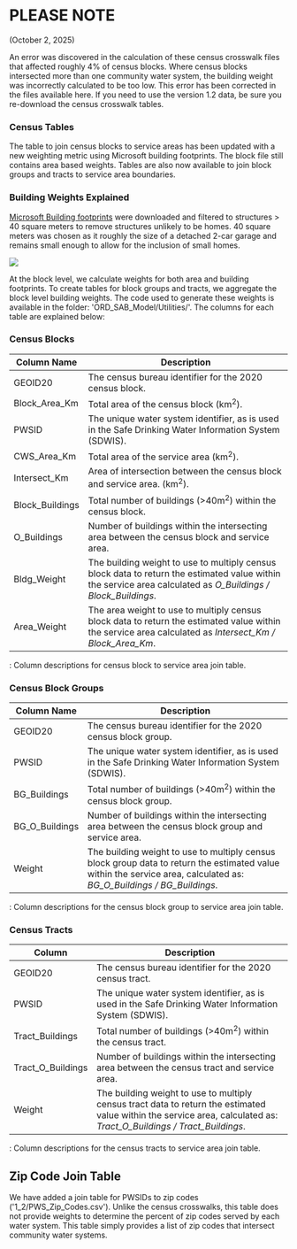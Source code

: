 # PLEASE NOTE

(October 2, 2025)

An error was discovered in the calculation of these census crosswalk files that affected roughly 4% of census blocks. Where census blocks intersected more than one community water system, the building weight was incorrectly calculated to be too low. This error has been corrected in the files available here. If you need to use the version 1.2 data, be sure you re-download the census crosswalk tables.

### Census Tables

The table to join census blocks to service areas has been updated with a new weighting metric using Microsoft building footprints. The block file still contains area based weights. Tables are also now available to join block groups and tracts to service area boundaries.

### Building Weights Explained

[Microsoft Building footprints](https://github.com/microsoft/GlobalMLBuildingFootprints) were downloaded and filtered to structures \> 40 square meters to remove structures unlikely to be homes. 40 square meters was chosen as it roughly the size of a detached 2-car garage and remains small enough to allow for the inclusion of small homes.

![](building_weights.png)

At the block level, we calculate weights for both area and building footprints. To create tables for block groups and tracts, we aggregate the block level building weights. The code used to generate these weights is available in the folder: 'ORD_SAB_Model/Utilities/'. The columns for each table are explained below:

### Census Blocks

| Column Name | Description |
|------------------------------------|------------------------------------|
| GEOID20 | The census bureau identifier for the 2020 census block. |
| Block_Area_Km | Total area of the census block (km<sup>2</sup>). |
| PWSID | The unique water system identifier, as is used in the Safe Drinking Water Information System (SDWIS). |
| CWS_Area_Km | Total area of the service area (km<sup>2</sup>). |
| Intersect_Km | Area of intersection between the census block and service area. (km<sup>2</sup>). |
| Block_Buildings | Total number of buildings (\>40m<sup>2</sup>) within the census block. |
| O_Buildings | Number of buildings within the intersecting area between the census block and service area. |
| Bldg_Weight | The building weight to use to multiply census block data to return the estimated value within the service area calculated as *O_Buildings / Block_Buildings*. |
| Area_Weight | The area weight to use to multiply census block data to return the estimated value within the service area calculated as *Intersect_Km / Block_Area_Km*. |

: Column descriptions for census block to service area join table.

### Census Block Groups

| Column Name | Description |
|------------------------------------|------------------------------------|
| GEOID20 | The census bureau identifier for the 2020 census block group. |
| PWSID | The unique water system identifier, as is used in the Safe Drinking Water Information System (SDWIS). |
| BG_Buildings | Total number of buildings (\>40m<sup>2</sup>) within the census block group. |
| BG_O_Buildings | Number of buildings within the intersecting area between the census block group and service area. |
| Weight | The building weight to use to multiply census block group data to return the estimated value within the service area, calculated as: *BG_O_Buildings / BG_Buildings*. |

: Column descriptions for the census block group to service area join table.

### Census Tracts

| Column | Description |
|------------------------------------|------------------------------------|
| GEOID20 | The census bureau identifier for the 2020 census tract. |
| PWSID | The unique water system identifier, as is used in the Safe Drinking Water Information System (SDWIS). |
| Tract_Buildings | Total number of buildings (\>40m<sup>2</sup>) within the census tract. |
| Tract_O_Buildings | Number of buildings within the intersecting area between the census tract and service area. |
| Weight | The building weight to use to multiply census tract data to return the estimated value within the service area, calculated as: *Tract_O_Buildings / Tract_Buildings*. |

: Column descriptions for the census tracts to service area join table.

## Zip Code Join Table

We have added a join table for PWSIDs to zip codes ('1_2/PWS_Zip_Codes.csv'). Unlike the census crosswalks, this table does not provide weights to determine the percent of zip codes served by each water system. This table simply provides a list of zip codes that intersect community water systems.